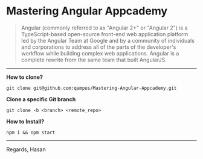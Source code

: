 Mastering Angular Appcademy
===================

> Angular (commonly referred to as "Angular 2+" or "Angular 2") is a
> TypeScript-based open-source front-end web application platform led by
> the Angular Team at Google and by a community of individuals and
> corporations to address all of the parts of the developer's workflow
> while building complex web applications. Angular is a complete rewrite
> from the same team that built AngularJS.


----------


**How to clone?**

    git clone git@github.com:qampus/Mastering-Angular-Appcademy.git

**Clone a specific Git branch**

    git clone -b <branch> <remote_repo>

**How to Install?**

    npm i && npm start


----------

Regards,
Hasan

